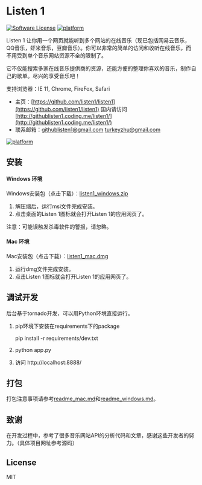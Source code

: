 Listen 1
==========

[![Software License](https://img.shields.io/badge/license-MIT-brightgreen.svg)](LICENSE)
[![platform](https://img.shields.io/badge/python-2.7-green.svg)]()

Listen 1 让你用一个网页就能听到多个网站的在线音乐（现已包括网易云音乐，QQ音乐，虾米音乐，豆瓣音乐）。你可以非常的简单的访问和收听在线音乐，而不用受到单个音乐网站资源不全的限制了。

它不仅能搜索多家在线音乐提供商的资源，还能方便的整理你喜欢的音乐，制作自己的歌单。尽兴的享受音乐吧！

支持浏览器：IE 11, Chrome, FireFox, Safari

* 主页：[https://github.com/listen1/listen1](https://github.com/listen1/listen1) 国内请访问[http://githublisten1.coding.me/listen1/](http://githublisten1.coding.me/listen1/)
* 联系邮箱：githublisten1@gmail.com turkeyzhu@gmail.com

[![platform](http://i.imgur.com/if4CNr2.png?1)]()


安装
----
#### Windows 环境
Windows安装包（点击下载）：[listen1_windows.zip](https://github.com/listen1/listen1/releases/download/v1.0/listen1_windows_v1_0.zip)

1. 解压缩后，运行msi文件完成安装。
2. 点击桌面的Listen 1图标就会打开Listen 1的应用网页了。  

注意：可能误触发杀毒软件的警报，请忽略。

#### Mac 环境
Mac安装包（点击下载）：[listen1_mac.dmg](https://github.com/listen1/listen1/releases/download/v1.0/listen1_mac_v1_0.dmg)

1. 运行dmg文件完成安装。
2. 点击Listen 1图标就会打开Listen 1的应用网页了。

调试开发
----------
后台基于tornado开发，可以用Python环境直接运行。

1. pip环境下安装在requirements下的package

	pip install -r requirements/dev.txt

2. python app.py
3. 访问 http://localhost:8888/

打包
----
打包注意事项请参考[readme_mac.md](https://github.com/listen1/listen1/blob/master/readme_mac.md)和[readme_windows.md](https://github.com/listen1/listen1/blob/master/readme_windows.md)。

致谢
----
在开发过程中，参考了很多音乐网站API的分析代码和文章，感谢这些开发者的努力。（具体项目网址参考源码）


License
--------
MIT
